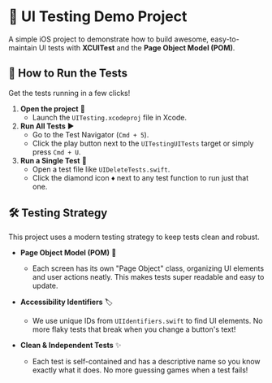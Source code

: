 # 🧪 UI Testing Demo Project

A simple iOS project to demonstrate how to build awesome, easy-to-maintain UI tests with **XCUITest** and the **Page Object Model (POM)**.

## 🚀 How to Run the Tests

Get the tests running in a few clicks!

1.  **Open the project** 📂
    * Launch the `UITesting.xcodeproj` file in Xcode.
2.  **Run All Tests** ▶️
    * Go to the Test Navigator (`Cmd + 5`).
    * Click the play button next to the `UITestingUITests` target or simply press `Cmd + U`.
3.  **Run a Single Test** 🎯
    * Open a test file like `UIDeleteTests.swift`.
    * Click the diamond icon ♦️ next to any test function to run just that one.

## 🛠️ Testing Strategy

This project uses a modern testing strategy to keep tests clean and robust.

* **Page Object Model (POM)** 📄
    * Each screen has its own "Page Object" class, organizing UI elements and user actions neatly. This makes tests super readable and easy to update.

* **Accessibility Identifiers** 🏷️
    * We use unique IDs from `UIIdentifiers.swift` to find UI elements. No more flaky tests that break when you change a button's text!

* **Clean & Independent Tests** ✨
    * Each test is self-contained and has a descriptive name so you know exactly what it does. No more guessing games when a test fails!
